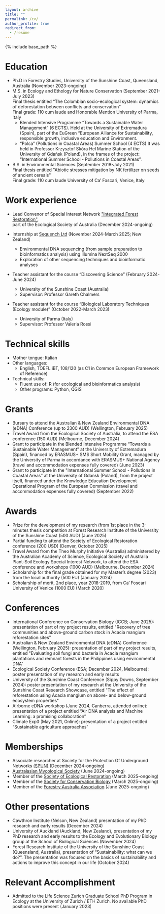 ```yaml
---
layout: archive
title: ""
permalink: /cv/
author_profile: true
redirect_from:
  - /resume
---
```


{% include base_path %}

Education
======
* Ph.D in Forestry Studies, University of the Sunshine Coast, Queensland, Australia (November 2023-ongoing)
* M.S. in Ecology and Ethology for Nature Conservation (September 2021-July 2023)                                                                                                                               
  Final thesis entitled “The Colombian socio-ecological system: dynamics of deforestation between conflicts and conservation”                                                                  
  Final grade: 110 cum laude and Honorable Mention
  University of Parma, Italy
  * Blended Intensive Programme “Towards a Sustainable Water Management” (6 ECTS). Held at the University of Extremadura (Spain),
    part of the EuGreen “European Alliance for Sustainability, responsible growth, inclusive education and Environment.
  * “Polca” (Pollutions in Coastal Areas) Summer School (4 ECTS)
    It was held in Professor Krzysztof Skóra Hel Marine Station of the University of Gdańsk (Poland), in the 
    frames of the project: "International Summer School - Pollutions in Coastal Areas”.
* B.S. in Environmental Sciences (September 2018-July 2021)                                                                                                                                                     
  Final thesis entitled "Abiotic stresses mitigation by NK fertilizer on seeds of ancient cereals"                                                                                                           
  Final grade: 110 cum laude
  University of Ca’ Foscari, Venice, Italy

Work experience
======
* Lead Convenor of Special Interest Network ["Integrated Forest Restoration"](https://www.ecolsoc.org.au/category/research-chapters/integrated-forest-restoration/),                                                                                                  
  part of the Ecological Society of Australia (December 2024-ongoing)
  
* Internship at [Sequench Ltd](https://www.sequench.co.nz/) (November 2024-March 2025; New Zealand)
  * Environmental DNA sequencing (from sample preparation to bioinformatics analysis) using Illumina NextSeq 2000
  * Exploration of other sequencing techniques and bioinformatic analyses

* Teacher assistant for the course “Discovering Science” (February 2024-June 2024)
  * University of the Sunshine Coast (Australia)
  * Supervisor: Professor Gareth Chalmers

* Teacher assistant for the course “Biological Laboratory Techniques (Ecology module)” (October 2022-March 2023)
  * University of Parma (Italy)
  * Supervisor: Professor Valeria Rossi
  
Technical skills
======
* Mother tongue: Italian
* Other languages:
  * English, TOEFL iBT, 108/120 (as C1 in  Common European Framework of Reference)
* Technical skills:
  * Fluent use of: R (for ecological and bioinformatics analysis)
  * Other programs: Python, QGIS

Grants
=======
* Bursary to attend the Australian & New Zealand Environmental DNA (eDNA) Conference (up to 2300 AUD) (Wellington, February 2025)
* Travel Award from the Ecological Society of Australia, to attend the ESA conference (150 AUD) (Melbourne, December 2024)
* Grant to participate in the Blended Intensive Programme “Towards a Sustainable Water Management” at the University of Extremadura (Spain), financed by ERASMUS+ SMS Short Mobility Grant, managed by the University of Parma in accordance with ERASMUS+ National Agency (travel and accommodation expenses fully covered) (June 2023)
* Grant to participate in the "International Summer School - Pollutions in Coastal Areas” at the University of Gdansk (Poland), from the project itself, financed under the Knowledge Education Development Operational Program of the European Commission (travel and accommodation expenses fully covered) (September 2022)

Awards
======
* Prize for the development of my research (from 1st place in the 3-minutes thesis competition at Forest Research Institute of the University of the Sunshine Coast (500 AUD) (June 2025)
* Partial funding to attend the Society of Ecological Restoration conference (200 USD) (Denver, October 2025)
* Travel Award from the Theo Murphy Initiative (Australia) administered by the Australian Academy of Science, Ecological Society of Australia Plant-Soil Ecology Special Interest Network, to attend the ESA conference and workshops (1000 AUD) (Melbourne, December 2024)
* Scholarship for the final grade obtained for my Master’s degree (2023) from the local authority (500 EU) (January 2024)
* Scholarship of merit, 2nd place, year 2018-2019, from Ca’ Foscari University of Venice (1000 EU) (March 2020)

Conferences
======
* International Conference on Conservation Biology (ICCB; June 2025): presentation of part of my project results, entitled "Recovery of tree communities and above-ground carbon stock in Acacia mangium reforestation sites​" 
* Australian & New Zealand Environmental DNA (eDNA) Conference (Wellington, February 2025): presentation of part of my project results, entitled "Evaluating soil fungi and bacteria in Acacia mangium plantations and remnant forests in the Philippines using environmental DNA​" 
* Ecological Society Conference (ESA; December 2024, Melbourne): poster presentation of my research and early results
* University of the Sunshine Coast Conference (Sippy Downs, September 2024): poster presentation of my research at the University of the Sunshine Coast Research Showcase, entitled "The effect of reforestation using Acacia mangium on 
above- and below-ground ecosystem properties"
* Airborne eDNA workshop (June 2024, Canberra, attended online): presentation of a project entitled “Air DNA analysis and Machine Learning: a promising collaboration”
* Climate Exp0 (May 2021, Online): presentation of a project entitled “Sustainable agriculture approaches”

Memberships
====
* Associate researcher at Society for the Protection Of Underground Networks [(SPUN)](https://www.spun.earth/associates) (December 2024-ongoing) 
* [Australasian Mycological Society](https://www.australasianmycologicalsociety.com/) (June 2024-ongoing)
* Member of the [Society of Ecological Restoration](https://www.ser.org/) (March 2025-ongoing)
* Member of the [Society for Conservation Biology](https://conbio.org/) (March 2025-ongoing)
* Member of the [Forestry Australia Association](https://www.forestry.org.au/) (June 2025-ongoing)

Other presentations
=======
* Cawthron Institute (Nelson, New Zealand)  presentation of my PhD research and early results (December 2024)
* University of Auckland (Auckland, New Zealand), presentation of my PhD research and early results to the Ecology and Evolutionary Biology group at the School of Biological Sciences (November 2024)
* Forest Research Institute of the University of the Sunshine Coast (Queensland, Australia), presentation of “Sustainability: what can we do?”. The presentation was focused on the basics of sustainability and actions to improve this concept in our life (October 2024)

Relevant Accomplishment
=====
* Admitted to the Life Science Zurich Graduate School PhD Program in Ecology at the University of Zurich / ETH Zurich. No available PhD positions were present (January 2023)










